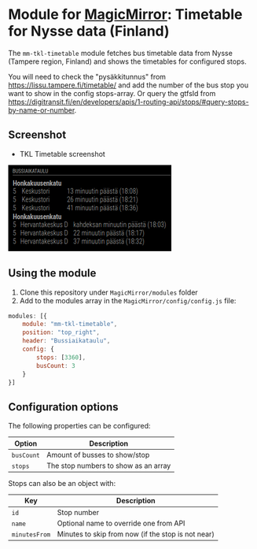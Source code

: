 # Module for [MagicMirror](https://magicmirror.builders/): Timetable for Nysse data (Finland)

The `mm-tkl-timetable` module fetches bus timetable data from Nysse (Tampere region, Finland) and shows the timetables for configured stops.

You will need to check the "pysäkkitunnus" from https://lissu.tampere.fi/timetable/ and add the number of the bus stop you want to show in the config stops-array. Or query the gtfsId from https://digitransit.fi/en/developers/apis/1-routing-api/stops/#query-stops-by-name-or-number.

## Screenshot

- TKL Timetable screenshot

![TKL Timetable screenshot](screenshot.png)

## Using the module

1) Clone this repository under `MagicMirror/modules` folder
2) Add to the modules array in the `MagicMirror/config/config.js` file:
````javascript
modules: [{
	module: "mm-tkl-timetable",
	position: "top_right",
	header: "Bussiaikataulu",
	config: {
		stops: [3360],
		busCount: 3
	}
}]
````

## Configuration options

The following properties can be configured:


| Option                       | Description
| ---------------------------- | -----------
| `busCount`                   | Amount of busses to show/stop
| `stops`                 	   | The stop numbers to show as an array

Stops can also be an object with:

| Key                          | Description
| ---------------------------- | -----------
| `id`                         | Stop number
| `name`                 	   | Optional name to override one from API
| `minutesFrom`                | Minutes to skip from now (if the stop is not near)
